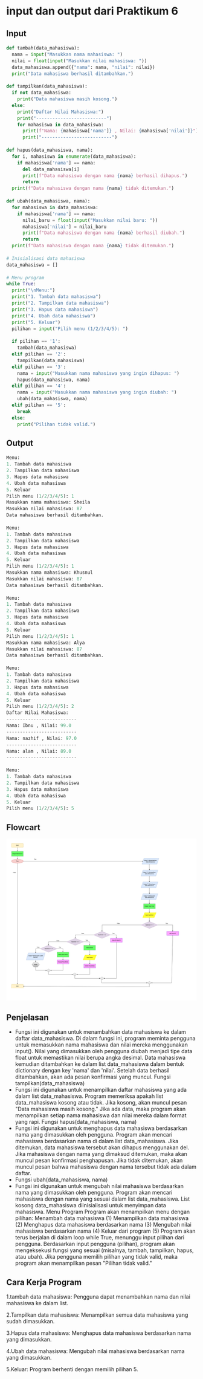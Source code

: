 # input dan output dari Praktikum 6
## Input
```Python
def tambah(data_mahasiswa):
  nama = input("Masukkan nama mahasiswa: ")
  nilai = float(input("Masukkan nilai mahasiswa: "))
  data_mahasiswa.append({"nama": nama, "nilai": nilai})
  print("Data mahasiswa berhasil ditambahkan.")

def tampilkan(data_mahasiswa):
  if not data_mahasiswa:
    print("Data mahasiswa masih kosong.")
  else:
    print("Daftar Nilai Mahasiswa:")
    print("--------------------------")
    for mahasiswa in data_mahasiswa:
      print(f"Nama: {mahasiswa['nama']} , Nilai: {mahasiswa['nilai']}")
      print("--------------------------")

def hapus(data_mahasiswa, nama):
  for i, mahasiswa in enumerate(data_mahasiswa):
    if mahasiswa['nama'] == nama:
      del data_mahasiswa[i]
      print(f"Data mahasiswa dengan nama {nama} berhasil dihapus.")
      return
  print(f"Data mahasiswa dengan nama {nama} tidak ditemukan.")

def ubah(data_mahasiswa, nama):
  for mahasiswa in data_mahasiswa:
    if mahasiswa['nama'] == nama:
      nilai_baru = float(input("Masukkan nilai baru: "))
      mahasiswa['nilai'] = nilai_baru
      print(f"Data mahasiswa dengan nama {nama} berhasil diubah.")
      return
  print(f"Data mahasiswa dengan nama {nama} tidak ditemukan.")

# Inisialisasi data mahasiswa
data_mahasiswa = []

# Menu program
while True:
  print("\nMenu:")
  print("1. Tambah data mahasiswa")
  print("2. Tampilkan data mahasiswa")
  print("3. Hapus data mahasiswa")
  print("4. Ubah data mahasiswa")
  print("5. Keluar")
  pilihan = input("Pilih menu (1/2/3/4/5): ")

  if pilihan == '1':
    tambah(data_mahasiswa)
  elif pilihan == '2':
    tampilkan(data_mahasiswa)
  elif pilihan == '3':
    nama = input("Masukkan nama mahasiswa yang ingin dihapus: ")
    hapus(data_mahasiswa, nama)
  elif pilihan == '4':
    nama = input("Masukkan nama mahasiswa yang ingin diubah: ")
    ubah(data_mahasiswa, nama)
  elif pilihan == '5':
    break
  else:
    print("Pilihan tidak valid.")
```
## Output
```Python
Menu:
1. Tambah data mahasiswa
2. Tampilkan data mahasiswa
3. Hapus data mahasiswa
4. Ubah data mahasiswa
5. Keluar
Pilih menu (1/2/3/4/5): 1
Masukkan nama mahasiswa: Sheila
Masukkan nilai mahasiswa: 87
Data mahasiswa berhasil ditambahkan.

Menu:
1. Tambah data mahasiswa
2. Tampilkan data mahasiswa
3. Hapus data mahasiswa
4. Ubah data mahasiswa
5. Keluar
Pilih menu (1/2/3/4/5): 1
Masukkan nama mahasiswa: Khusnul
Masukkan nilai mahasiswa: 87
Data mahasiswa berhasil ditambahkan.

Menu:
1. Tambah data mahasiswa
2. Tampilkan data mahasiswa
3. Hapus data mahasiswa
4. Ubah data mahasiswa
5. Keluar
Pilih menu (1/2/3/4/5): 1
Masukkan nama mahasiswa: Alya 
Masukkan nilai mahasiswa: 87
Data mahasiswa berhasil ditambahkan.

Menu:
1. Tambah data mahasiswa
2. Tampilkan data mahasiswa
3. Hapus data mahasiswa
4. Ubah data mahasiswa
5. Keluar
Pilih menu (1/2/3/4/5): 2
Daftar Nilai Mahasiswa:
--------------------------
Nama: Ibnu , Nilai: 99.0
--------------------------
Nama: nazhif , Nilai: 97.0
--------------------------
Nama: alam , Nilai: 89.0
--------------------------

Menu:
1. Tambah data mahasiswa
2. Tampilkan data mahasiswa
3. Hapus data mahasiswa
4. Ubah data mahasiswa
5. Keluar
Pilih menu (1/2/3/4/5): 5
```
## Flowcart
![output](Diagram.png)

## Penjelasan 
- Fungsi ini digunakan untuk menambahkan data mahasiswa ke dalam daftar data_mahasiswa.
Di dalam fungsi ini, program meminta pengguna untuk memasukkan nama mahasiswa dan nilai mereka menggunakan input().
Nilai yang dimasukkan oleh pengguna diubah menjadi tipe data float untuk memastikan nilai berupa angka desimal.
Data mahasiswa kemudian ditambahkan ke dalam list data_mahasiswa dalam bentuk dictionary dengan key 'nama' dan 'nilai'.
Setelah data berhasil ditambahkan, akan ada pesan konfirmasi yang muncul.
Fungsi tampilkan(data_mahasiswa)
- Fungsi ini digunakan untuk menampilkan daftar mahasiswa yang ada dalam list data_mahasiswa.
Program memeriksa apakah list data_mahasiswa kosong atau tidak. Jika kosong, akan muncul pesan "Data mahasiswa masih kosong."
Jika ada data, maka program akan menampilkan setiap nama mahasiswa dan nilai mereka dalam format yang rapi.
Fungsi hapus(data_mahasiswa, nama)
- Fungsi ini digunakan untuk menghapus data mahasiswa berdasarkan nama yang dimasukkan oleh pengguna.
Program akan mencari mahasiswa berdasarkan nama di dalam list data_mahasiswa. Jika ditemukan, data mahasiswa tersebut akan dihapus menggunakan del.
Jika mahasiswa dengan nama yang dimaksud ditemukan, maka akan muncul pesan konfirmasi penghapusan.
Jika tidak ditemukan, akan muncul pesan bahwa mahasiswa dengan nama tersebut tidak ada dalam daftar.
- Fungsi ubah(data_mahasiswa, nama)
- Fungsi ini digunakan untuk mengubah nilai mahasiswa berdasarkan nama yang dimasukkan oleh pengguna.
Program akan mencari mahasiswa dengan nama yang sesuai dalam list data_mahasiswa.
List kosong data_mahasiswa diinisialisasi untuk menyimpan data mahasiswa.
Menu Program
Program akan menampilkan menu dengan pilihan:
Menambah data mahasiswa (1)
Menampilkan data mahasiswa (2)
Menghapus data mahasiswa berdasarkan nama (3)
Mengubah nilai mahasiswa berdasarkan nama (4)
Keluar dari program (5)
Program akan terus berjalan di dalam loop while True, menunggu input pilihan dari pengguna.
Berdasarkan input pengguna (pilihan), program akan mengeksekusi fungsi yang sesuai (misalnya, tambah, tampilkan, hapus, atau ubah).
Jika pengguna memilih pilihan yang tidak valid, maka program akan menampilkan pesan "Pilihan tidak valid."
## Cara Kerja Program
1.tambah data mahasiswa: Pengguna dapat menambahkan nama dan nilai mahasiswa ke dalam list.

2.Tampilkan data mahasiswa: Menampilkan semua data mahasiswa yang sudah dimasukkan.

3.Hapus data mahasiswa: Menghapus data mahasiswa berdasarkan nama yang dimasukkan.

4.Ubah data mahasiswa: Mengubah nilai mahasiswa berdasarkan nama yang dimasukkan.

5.Keluar: Program berhenti dengan memilih pilihan 5.
